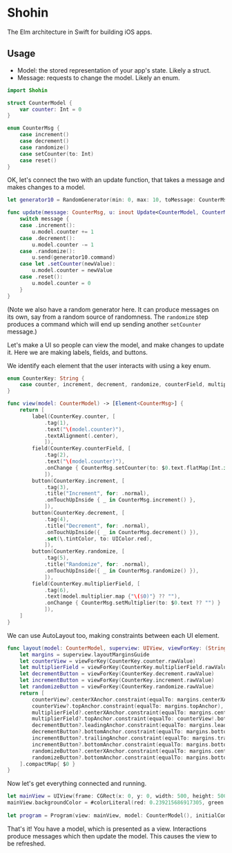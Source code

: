 # Shohin

The Elm architecture in Swift for building iOS apps.

## Usage

- Model: the stored representation of your app's state. Likely a struct.
- Message: requests to change the model. Likely an enum.

~~~swift
import Shohin

struct CounterModel {
	var counter: Int = 0
}

enum CounterMsg {
	case increment()
	case decrement()
	case randomize()
	case setCounter(to: Int)
	case reset()
}
~~~

OK, let's connect the two with an update function, that takes a message and makes changes to a model.

~~~swift
let generator10 = RandomGenerator(min: 0, max: 10, toMessage: CounterMsg.setCounter)

func update(message: CounterMsg, u: inout Update<CounterModel, CounterMsg>) -> () {
	switch message {
	case .increment():
		u.model.counter += 1
	case .decrement():
		u.model.counter -= 1
	case .randomize():
		u.send(generator10.command)
	case let .setCounter(newValue):
		u.model.counter = newValue
	case .reset():
		u.model.counter = 0
	}
}
~~~

(Note we also have a random generator here. It can produce messages on its own, say from a random source of randomness. The `randomize` step produces a command which will end up sending another `setCounter` message.)

Let's make a UI so people can view the model, and make changes to update it. Here we are making labels, fields, and buttons.

We identify each element that the user interacts with using a key enum.

~~~swift
enum CounterKey: String {
	case counter, increment, decrement, randomize, counterField, multiplierField
}

func view(model: CounterModel) -> [Element<CounterMsg>] {
	return [
		label(CounterKey.counter, [
			.tag(1),
			.text("\(model.counter)"),
			.textAlignment(.center),
			]),
		field(CounterKey.counterField, [
			.tag(2),
			.text("\(model.counter)"),
			.onChange { CounterMsg.setCounter(to: $0.text.flatMap(Int.init) ?? 0) }
			]),
		button(CounterKey.increment, [
			.tag(3),
			.title("Increment", for: .normal),
			.onTouchUpInside { _ in CounterMsg.increment() },
			]),
		button(CounterKey.decrement, [
			.tag(4),
			.title("Decrement", for: .normal),
			.onTouchUpInside({ _ in CounterMsg.decrement() }),
			.set(\.tintColor, to: UIColor.red),
			]),
		button(CounterKey.randomize, [
			.tag(5),
			.title("Randomize", for: .normal),
			.onTouchUpInside({ _ in CounterMsg.randomize() }),
			]),
		field(CounterKey.multiplierField, [
			.tag(6),
			.text(model.multiplier.map {"\($0)"} ?? ""),
			.onChange { CounterMsg.setMultiplier(to: $0.text ?? "") }
			]),
	]
}
~~~

We can use AutoLayout too, making constraints between each UI element.

~~~swift
func layout(model: CounterModel, superview: UIView, viewForKey: (String) -> UIView?) -> [NSLayoutConstraint] {
	let margins = superview.layoutMarginsGuide
	let counterView = viewForKey(CounterKey.counter.rawValue)
	let multiplierField = viewForKey(CounterKey.multiplierField.rawValue)
	let decrementButton = viewForKey(CounterKey.decrement.rawValue)
	let incrementButton = viewForKey(CounterKey.increment.rawValue)
	let randomizeButton = viewForKey(CounterKey.randomize.rawValue)
	return [
		counterView?.centerXAnchor.constraint(equalTo: margins.centerXAnchor),
		counterView?.topAnchor.constraint(equalTo: margins.topAnchor),
		multiplierField?.centerXAnchor.constraint(equalTo: margins.centerXAnchor),
		multiplierField?.topAnchor.constraint(equalTo: counterView!.bottomAnchor),
		decrementButton?.leadingAnchor.constraint(equalTo: margins.leadingAnchor),
		decrementButton?.bottomAnchor.constraint(equalTo: margins.bottomAnchor),
		incrementButton?.trailingAnchor.constraint(equalTo: margins.trailingAnchor),
		incrementButton?.bottomAnchor.constraint(equalTo: margins.bottomAnchor),
		randomizeButton?.centerXAnchor.constraint(equalTo: margins.centerXAnchor),
		randomizeButton?.bottomAnchor.constraint(equalTo: margins.bottomAnchor),
	].compactMap{ $0 }
}
~~~

Now let's get everything connected and running.

~~~swift
let mainView = UIView(frame: CGRect(x: 0, y: 0, width: 500, height: 500))
mainView.backgroundColor = #colorLiteral(red: 0.239215686917305, green: 0.674509823322296, blue: 0.968627452850342, alpha: 1.0)
		
let program = Program(view: mainView, model: CounterModel(), initialCommand: [], update: update, render: view, layout: layout)
~~~

That's it! You have a model, which is presented as a view. Interactions produce messages which then update the model. This causes the view to be refreshed.
